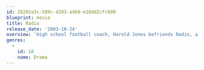 ```yaml
---
id: 28202a3c-589c-4203-a4b9-e18dd2cfcb90
blueprint: movie
title: Radio
release_date: '2003-10-24'
overview: 'High school football coach, Harold Jones befriends Radio, a mentally-challenged man who becomes a student at T.L. Hanna High School in Anderson, South Carolina. Their friendship extends over several decades, where Radio transforms from a shy, tormented man into an inspiration to his community.'
genres:
  -
    id: 18
    name: Drama
---
```

